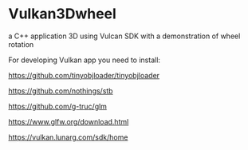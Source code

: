 # Vulkan3Dwheel
a C++ application 3D using Vulcan SDK with a demonstration of wheel rotation

For developing Vulkan app you need to install:

https://github.com/tinyobjloader/tinyobjloader

https://github.com/nothings/stb

https://github.com/g-truc/glm

https://www.glfw.org/download.html

https://vulkan.lunarg.com/sdk/home
